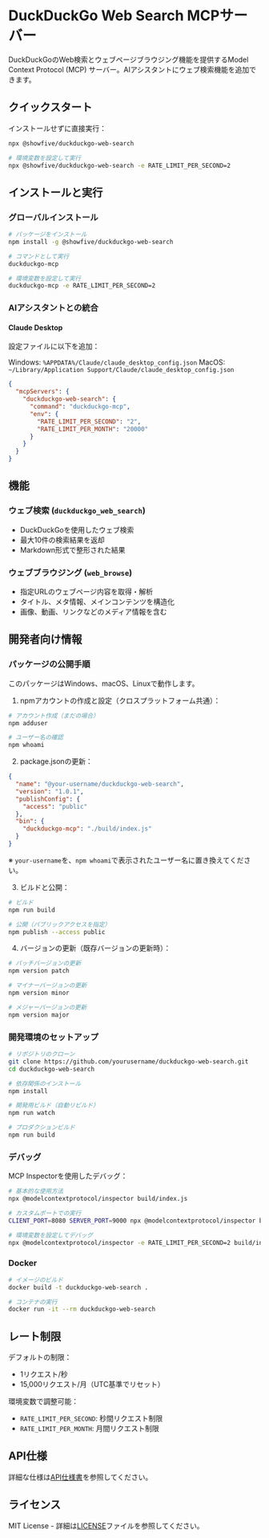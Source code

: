 # DuckDuckGo Web Search MCPサーバー

DuckDuckGoのWeb検索とウェブページブラウジング機能を提供するModel Context Protocol (MCP) サーバー。AIアシスタントにウェブ検索機能を追加できます。

## クイックスタート

インストールせずに直接実行：

```bash
npx @showfive/duckduckgo-web-search

# 環境変数を設定して実行
npx @showfive/duckduckgo-web-search -e RATE_LIMIT_PER_SECOND=2
```

## インストールと実行

### グローバルインストール

```bash
# パッケージをインストール
npm install -g @showfive/duckduckgo-web-search

# コマンドとして実行
duckduckgo-mcp

# 環境変数を設定して実行
duckduckgo-mcp -e RATE_LIMIT_PER_SECOND=2
```

### AIアシスタントとの統合

#### Claude Desktop

設定ファイルに以下を追加：

Windows: `%APPDATA%/Claude/claude_desktop_config.json`
MacOS: `~/Library/Application Support/Claude/claude_desktop_config.json`

```json
{
  "mcpServers": {
    "duckduckgo-web-search": {
      "command": "duckduckgo-mcp",
      "env": {
        "RATE_LIMIT_PER_SECOND": "2",
        "RATE_LIMIT_PER_MONTH": "20000"
      }
    }
  }
}
```

## 機能

### ウェブ検索 (`duckduckgo_web_search`)
- DuckDuckGoを使用したウェブ検索
- 最大10件の検索結果を返却
- Markdown形式で整形された結果

### ウェブブラウジング (`web_browse`)
- 指定URLのウェブページ内容を取得・解析
- タイトル、メタ情報、メインコンテンツを構造化
- 画像、動画、リンクなどのメディア情報を含む

## 開発者向け情報

### パッケージの公開手順

このパッケージはWindows、macOS、Linuxで動作します。

1. npmアカウントの作成と設定（クロスプラットフォーム共通）：
```bash
# アカウント作成（まだの場合）
npm adduser

# ユーザー名の確認
npm whoami
```

2. package.jsonの更新：
```json
{
  "name": "@your-username/duckduckgo-web-search",
  "version": "1.0.1",
  "publishConfig": {
    "access": "public"
  },
  "bin": {
    "duckduckgo-mcp": "./build/index.js"
  }
}
```
※ `your-username`を、`npm whoami`で表示されたユーザー名に置き換えてください。

3. ビルドと公開：
```bash
# ビルド
npm run build

# 公開（パブリックアクセスを指定）
npm publish --access public
```

4. バージョンの更新（既存バージョンの更新時）：
```bash
# パッチバージョンの更新
npm version patch

# マイナーバージョンの更新
npm version minor

# メジャーバージョンの更新
npm version major
```

### 開発環境のセットアップ

```bash
# リポジトリのクローン
git clone https://github.com/yourusername/duckduckgo-web-search.git
cd duckduckgo-web-search

# 依存関係のインストール
npm install

# 開発用ビルド（自動リビルド）
npm run watch

# プロダクションビルド
npm run build
```

### デバッグ

MCP Inspectorを使用したデバッグ：

```bash
# 基本的な使用方法
npx @modelcontextprotocol/inspector build/index.js

# カスタムポートでの実行
CLIENT_PORT=8080 SERVER_PORT=9000 npx @modelcontextprotocol/inspector build/index.js

# 環境変数を設定してデバッグ
npx @modelcontextprotocol/inspector -e RATE_LIMIT_PER_SECOND=2 build/index.js
```

### Docker

```bash
# イメージのビルド
docker build -t duckduckgo-web-search .

# コンテナの実行
docker run -it --rm duckduckgo-web-search
```

## レート制限

デフォルトの制限：
- 1リクエスト/秒
- 15,000リクエスト/月（UTC基準でリセット）

環境変数で調整可能：
- `RATE_LIMIT_PER_SECOND`: 秒間リクエスト制限
- `RATE_LIMIT_PER_MONTH`: 月間リクエスト制限

## API仕様

詳細な仕様は[API仕様書](api-specification.md)を参照してください。

## ライセンス

MIT License - 詳細は[LICENSE](LICENSE)ファイルを参照してください。
